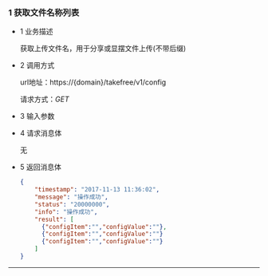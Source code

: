 ### 1 获取文件名称列表
* 1 业务描述

    获取上传文件名，用于分享或显摆文件上传(不带后缀)

* 2 调用方式

    url地址：https://{domain}/takefree/v1/config
    
    请求方式：*GET*

* 3 输入参数
    
* 4 请求消息体
    
    无

* 5 返回消息体
    ```json
    {
        "timestamp": "2017-11-13 11:36:02",
        "message": "操作成功",
        "status": "20000000",
        "info": "操作成功",
        "result": [
          {"configItem":"","configValue":""},
          {"configItem":"","configValue":""}
          {"configItem":"","configValue":""}
        ]
    }
    ```
***
